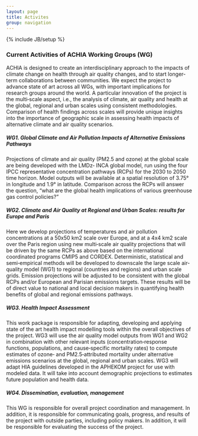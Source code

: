 ```yaml
---
layout: page
title: Activites
group: navigation
---
```

{% include JB/setup %}

### Current Activities of ACHIA Working Groups (WG)

ACHIA is designed to create an interdisciplinary approach to the impacts of climate change on health through air quality changes, and to start longer‐term collaborations between communities. We expect the project to advance state of art across all WGs, with important implications for research groups around the world. A particular innovation of the project is the multi‐scale aspect, i.e., the analysis of climate, air quality and health at the global, regional and urban scales using consistent methodologies. Comparison of health findings across scales will provide unique insights into the importance of geographic scale in assessing health impacts of alternative climate and air quality scenarios.

##### WG1. Global Climate and Air Pollution Impacts of Alternative Emissions Pathways
Projections of climate and air quality (PM2.5 and ozone) at the global scale are being developed with the LMDz‐ INCA global model, run using the four IPCC representative concentration pathways (RCPs) for the 2030 to 2050 time horizon. Model outputs will be available at a spatial resolution of 3.75° in longitude and 1.9° in latitude. Comparison across the RCPs will answer the question, “what are the global health implications of various greenhouse gas control policies?”

##### WG2. Climate and Air Quality at Regional and Urban Scales: results for Europe and Paris
Here we develop projections of temperatures and air pollution concentrations at a 50x50 km2 scale over Europe, and at a 4x4 km2 scale over the Paris region using new multi‐scale air quality projections that will be driven by the same RCPs as above based on the international coordinated programs CMIP5 and CORDEX. Deterministic, statistical and semi‐empirical methods will be developed to downscale the large scale air‐quality model (WG1) to regional (countries and regions) and urban scale grids. Emission projections will be adjusted to be consistent with the global RCPs and/or European and Parisian emissions targets. These results will be of direct value to national and local decision makers in quantifying health benefits of global and regional emissions pathways.

##### WG3. Health Impact Assessment
This work package is responsible for adapting, developing and applying state of the art health impact modelling tools within the overall objectives of the project. WG3 will use the air quality model outputs from WG1 and WG2 in combination with other relevant inputs (concentration‐response functions, populations, and cause‐specific mortality rates) to compute estimates of ozone‐ and PM2.5‐attributed mortality under alternative emissions scenarios at the global, regional and urban scales. WG3 will adapt HIA guidelines developed in the APHEKOM project for use with modeled data. It will take into account demographic projections to estimates future population and health data.

##### WG4. Dissemination, evaluation, management
This WG is responsible for overall project coordination and management. In addition, it is responsible for communicating goals, progress, and results of the project with outside parties, including policy makers. In addition, it will be responsible for evaluating the success of the project.

